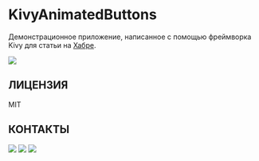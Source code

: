 # KivyAnimatedButtons

Демонстрационное приложение, написанное с помощью фреймворка Kivy для статьи на [Хабре](https://habr.com).

<img src="https://raw.githubusercontent.com/HeaTTheatR/KivyAnimatedButtons/master/data/images/presplash.png" 
align="center"/>


ЛИЦЕНЗИЯ
--------
MIT

КОНТАКТЫ
--------
<a href="https://vk.com/kivy_development"><img src="https://raw.githubusercontent.com/HeaTTheatR/VKGroups/master/data/images/kivy_ru.png"></a> <a href="https://habrahabr.ru/users/heattheatr/topics/"><img src="https://raw.githubusercontent.com/HeaTTheatR/VKGroups/master/data/images/kivy_on_habr.png"></a> <a href="kivydevelopment@gmail.com"><img src="https://raw.githubusercontent.com/HeaTTheatR/VKGroups/master/data/images/gmail_new.png"></a>
